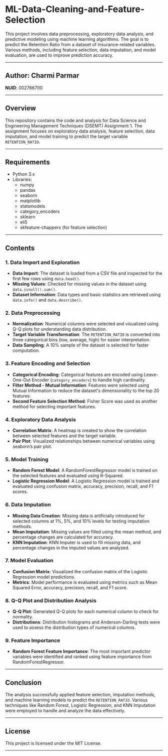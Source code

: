 # ML-Data-Cleaning-and-Feature-Selection
This project involves data preprocessing, exploratory data analysis, and predictive modeling using machine learning algorithms. The goal is to predict the Retention Ratio from a dataset of insurance-related variables. Various methods, including feature selection, data imputation, and model evaluation, are used to improve prediction accuracy.

---

## Author: Charmi Parmar  
**NUID**: 002766700

---

## Overview
This repository contains the code and analysis for Data Science and Engineering Management Techniques (DSEMT) Assignment 1. The assignment focuses on exploratory data analysis, feature selection, data imputation, and model training to predict the target variable `RETENTION_RATIO`.

---

## Requirements

- Python 3.x
- Libraries:
  - numpy
  - pandas
  - seaborn
  - matplotlib
  - statsmodels
  - category_encoders
  - sklearn
  - eli5
  - skfeature-chappers (for feature selection)

---

## Contents

### 1. **Data Import and Exploration**
- **Data Import**: The dataset is loaded from a CSV file and inspected for the first few rows using `data.head()`.
- **Missing Values**: Checked for missing values in the dataset using `data.isnull().sum()`.
- **Dataset Information**: Data types and basic statistics are retrieved using `data.info()` and `data.describe()`.

### 2. **Data Preprocessing**
- **Normalization**: Numerical columns were selected and visualized using Q-Q plots for understanding data distribution.
- **Target Variable Transformation**: The `RETENTION_RATIO` is converted into three categorical bins (low, average, high) for easier interpretation.
- **Data Sampling**: A 10% sample of the dataset is selected for faster computation.

### 3. **Feature Encoding and Selection**
- **Categorical Encoding**: Categorical features are encoded using Leave-One-Out Encoder (`category_encoders`) to handle high cardinality.
- **Filter Method - Mutual Information**: Features were selected using Mutual Information to reduce the dataset's dimensionality to the top 20 features.
- **Second Feature Selection Method**: Fisher Score was used as another method for selecting important features.

### 4. **Exploratory Data Analysis**
- **Correlation Matrix**: A heatmap is created to show the correlation between selected features and the target variable.
- **Pair Plot**: Visualized relationships between numerical variables using seaborn’s pair plot.
  
### 5. **Model Training**
- **Random Forest Model**: A RandomForestRegressor model is trained on the selected features and evaluated using R-Squared.
- **Logistic Regression Model**: A Logistic Regression model is trained and evaluated using confusion matrix, accuracy, precision, recall, and F1 scores.

### 6. **Data Imputation**
- **Missing Data Creation**: Missing data is artificially introduced for selected columns at 1%, 5%, and 10% levels for testing imputation methods.
- **Mean Imputation**: Missing values are filled using the mean method, and percentage changes are calculated for accuracy.
- **KNN Imputation**: KNN Imputer is used to fill missing data, and percentage changes in the imputed values are analyzed.

### 7. **Model Evaluation**
- **Confusion Matrix**: Visualized the confusion matrix of the Logistic Regression model predictions.
- **Metrics**: Model performance is evaluated using metrics such as Mean Squared Error, accuracy, precision, recall, and F1 score.

### 8. **Q-Q Plot and Distribution Analysis**
- **Q-Q Plot**: Generated Q-Q plots for each numerical column to check for normality.
- **Distributions**: Distribution histograms and Anderson-Darling tests were used to assess the distribution types of numerical columns.

### 9. **Feature Importance**
- **Random Forest Feature Importance**: The most important predictor variables were identified and ranked using feature importance from RandomForestRegressor.

---

## Conclusion
The analysis successfully applied feature selection, imputation methods, and machine learning models to predict the `RETENTION_RATIO`. Various techniques like Random Forest, Logistic Regression, and KNN Imputation were employed to handle and analyze the data effectively.

---

## License
This project is licensed under the MIT License.

---
